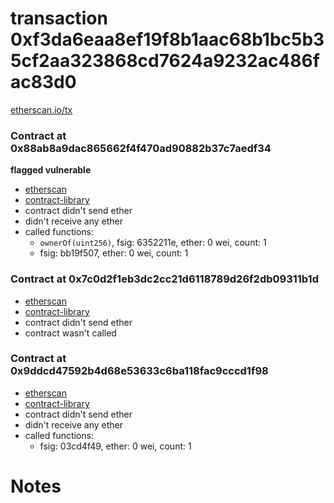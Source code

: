 # transaction 0xf3da6eaa8ef19f8b1aac68b1bc5b35cf2aa323868cd7624a9232ac486fac83d0

[etherscan.io/tx](https://etherscan.io/tx/0xf3da6eaa8ef19f8b1aac68b1bc5b35cf2aa323868cd7624a9232ac486fac83d0)


### Contract at 0x88ab8a9dac865662f4f470ad90882b37c7aedf34

**flagged vulnerable**

* [etherscan](https://etherscan.io/address/0x88ab8a9dac865662f4f470ad90882b37c7aedf34)
* [contract-library](https://contract-library.com/contracts/Ethereum/88ab8a9dac865662f4f470ad90882b37c7aedf34)
* contract didn't send ether
* didn't receive any ether
* called functions:
    * `ownerOf(uint256)`, fsig: 6352211e, ether: 0 wei, count: 1
    * fsig: bb19f507, ether: 0 wei, count: 1


### Contract at 0x7c0d2f1eb3dc2cc21d6118789d26f2db09311b1d

* [etherscan](https://etherscan.io/address/0x7c0d2f1eb3dc2cc21d6118789d26f2db09311b1d)
* [contract-library](https://contract-library.com/contracts/Ethereum/7c0d2f1eb3dc2cc21d6118789d26f2db09311b1d)
* contract didn't send ether
* contract wasn't called


### Contract at 0x9ddcd47592b4d68e53633c6ba118fac9cccd1f98

* [etherscan](https://etherscan.io/address/0x9ddcd47592b4d68e53633c6ba118fac9cccd1f98)
* [contract-library](https://contract-library.com/contracts/Ethereum/9ddcd47592b4d68e53633c6ba118fac9cccd1f98)
* contract didn't send ether
* didn't receive any ether
* called functions:
    * fsig: 03cd4f49, ether: 0 wei, count: 1

# Notes

